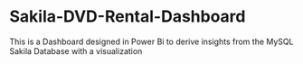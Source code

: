 # Sakila-DVD-Rental-Dashboard
This is a Dashboard designed in Power Bi to derive insights from the MySQL Sakila Database with a visualization

